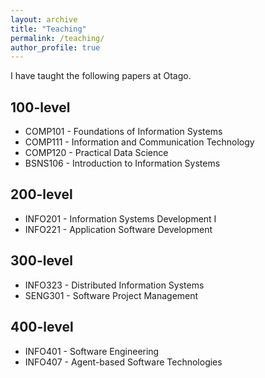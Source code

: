 ```yaml
---
layout: archive
title: "Teaching"
permalink: /teaching/
author_profile: true
---
```

I have taught the following papers at Otago.

100-level
--
*  COMP101 - Foundations of Information Systems
*  COMP111 - Information and Communication Technology
*  COMP120 - Practical Data Science
*  BSNS106 - Introduction to Information Systems

200-level
--
*  INFO201 - Information Systems Development I
*  INFO221 - Application Software Development

300-level
--
*  INFO323 - Distributed Information Systems
*  SENG301 - Software Project Management

400-level
--
*  INFO401 - Software Engineering
*  INFO407 - Agent-based Software Technologies